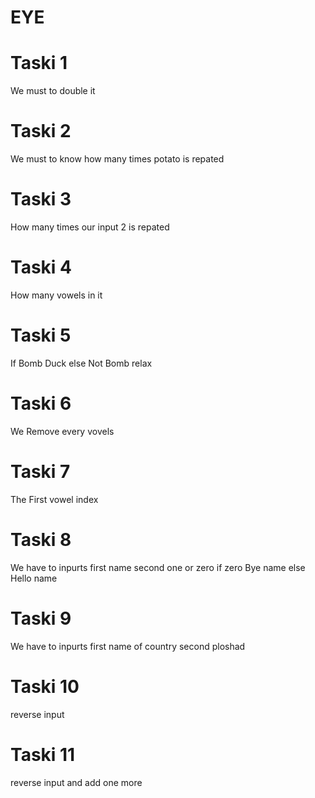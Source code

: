 # EYE
# Taski 1
We must to double it
# Taski 2
We must to know how many times potato is repated
# Taski 3
How many times our input 2 is repated
# Taski 4
How many vowels in it 
# Taski 5
If Bomb Duck else Not Bomb relax
# Taski 6
We Remove every vovels
# Taski 7
The First vowel index
# Taski 8
We have to inpurts first name second one or zero if zero Bye name else Hello name
# Taski 9
We have to inpurts first name of country second ploshad
# Taski 10
reverse input
# Taski 11
reverse input and add one more